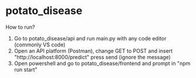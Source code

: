 # potato_disease
How to run?
1. Go to potato_disease/api and run main.py with any code editor (commonly VS code) 
2. Open an API platform (Postman), change GET to POST and insert "http://localhost:8000/predict" press send (ignore the message)
3. Open powershell and go to potato_disease/frontend and prompt in "npm run start"
